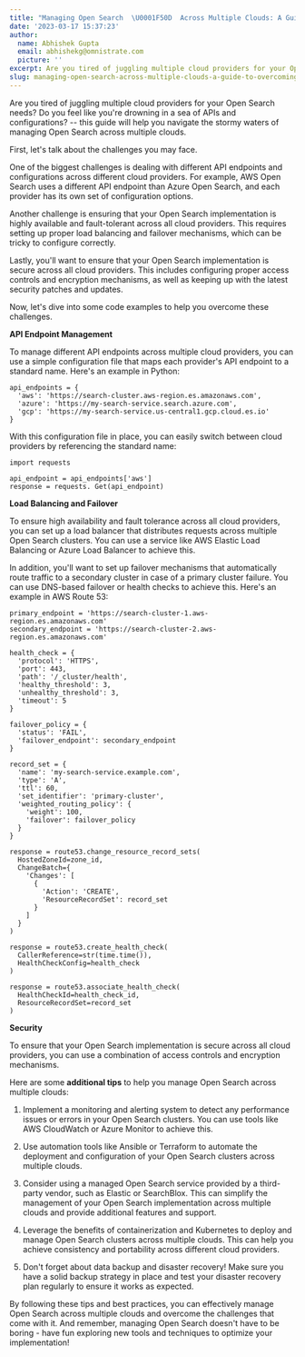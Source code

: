 ```yaml
---
title: "Managing Open Search  \U0001F50D  Across Multiple Clouds: A Guide to Overcoming Challenges"
date: '2023-03-17 15:37:23'
author:
  name: Abhishek Gupta
  email: abhishekg@omnistrate.com
  picture: ''
excerpt: Are you tired of juggling multiple cloud providers for your Open Search needs? this guide will help you navigate the stormy waters of managing Open Search across multiple clouds.
slug: managing-open-search-across-multiple-clouds-a-guide-to-overcoming-challenges
---
```


Are you tired of juggling multiple cloud providers for your Open Search needs? Do you feel like you're drowning in a sea of APIs and configurations? -- this guide will help you navigate the stormy waters of managing Open Search across multiple clouds.

First, let's talk about the challenges you may face. 

One of the biggest challenges is dealing with different API endpoints and configurations across different cloud providers. For example, AWS Open Search uses a different API endpoint than Azure Open Search, and each provider has its own set of configuration options.

Another challenge is ensuring that your Open Search implementation is highly available and fault-tolerant across all cloud providers. This requires setting up proper load balancing and failover mechanisms, which can be tricky to configure correctly.

Lastly, you'll want to ensure that your Open Search implementation is secure across all cloud providers. This includes configuring proper access controls and encryption mechanisms, as well as keeping up with the latest security patches and updates.

Now, let's dive into some code examples to help you overcome these challenges.

**API Endpoint Management**

To manage different API endpoints across multiple cloud providers, you can use a simple configuration file that maps each provider's API endpoint to a standard name. Here's an example in Python:

    api_endpoints = {
      'aws': 'https://search-cluster.aws-region.es.amazonaws.com',
      'azure': 'https://my-search-service.search.azure.com',
      'gcp': 'https://my-search-service.us-central1.gcp.cloud.es.io'
    }


With this configuration file in place, you can easily switch between cloud providers by referencing the standard name:

    import requests
    
    api_endpoint = api_endpoints['aws']
    response = requests. Get(api_endpoint)

**Load Balancing and Failover**

To ensure high availability and fault tolerance across all cloud providers, you can set up a load balancer that distributes requests across multiple Open Search clusters. You can use a service like AWS Elastic Load Balancing or Azure Load Balancer to achieve this.

In addition, you'll want to set up failover mechanisms that automatically route traffic to a secondary cluster in case of a primary cluster failure. You can use DNS-based failover or health checks to achieve this. Here's an example in AWS Route 53:

    primary_endpoint = 'https://search-cluster-1.aws-region.es.amazonaws.com'
    secondary_endpoint = 'https://search-cluster-2.aws-region.es.amazonaws.com'
    
    health_check = {
      'protocol': 'HTTPS',
      'port': 443,
      'path': '/_cluster/health',
      'healthy_threshold': 3,
      'unhealthy_threshold': 3,
      'timeout': 5
    }
    
    failover_policy = {
      'status': 'FAIL',
      'failover_endpoint': secondary_endpoint
    }
    
    record_set = {
      'name': 'my-search-service.example.com',
      'type': 'A',
      'ttl': 60,
      'set_identifier': 'primary-cluster',
      'weighted_routing_policy': {
        'weight': 100,
        'failover': failover_policy
      }
    }
    
    response = route53.change_resource_record_sets(
      HostedZoneId=zone_id,
      ChangeBatch={
        'Changes': [
          {
            'Action': 'CREATE',
            'ResourceRecordSet': record_set
          }
        ]
      }
    )
    
    response = route53.create_health_check(
      CallerReference=str(time.time()),
      HealthCheckConfig=health_check
    )
    
    response = route53.associate_health_check(
      HealthCheckId=health_check_id,
      ResourceRecordSet=record_set
    )

**Security**

To ensure that your Open Search implementation is secure across all cloud providers, you can use a combination of access controls and encryption mechanisms.

Here are some **additional tips** to help you manage Open Search across multiple clouds:

1. Implement a monitoring and alerting system to detect any performance issues or errors in your Open Search clusters. You can use tools like AWS CloudWatch or Azure Monitor to achieve this.

2. Use automation tools like Ansible or Terraform to automate the deployment and configuration of your Open Search clusters across multiple clouds.

3. Consider using a managed Open Search service provided by a third-party vendor, such as Elastic or SearchBlox. This can simplify the management of your Open Search implementation across multiple clouds and provide additional features and support.

4. Leverage the benefits of containerization and Kubernetes to deploy and manage Open Search clusters across multiple clouds. This can help you achieve consistency and portability across different cloud providers.

5. Don't forget about data backup and disaster recovery! Make sure you have a solid backup strategy in place and test your disaster recovery plan regularly to ensure it works as expected.

By following these tips and best practices, you can effectively manage Open Search across multiple clouds and overcome the challenges that come with it. And remember, managing Open Search doesn't have to be boring - have fun exploring new tools and techniques to optimize your implementation!

